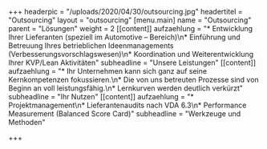 +++
headerpic = "/uploads/2020/04/30/outsourcing.jpg"
headertitel = "Outsourcing"
layout = "outsourcing"
[menu.main]
name = "Outsourcing"
parent = "Lösungen"
weight = 2
[[content]]
aufzaehlung = "* Entwicklung Ihrer Lieferanten (speziell im Automotive – Bereich)\n* Einführung und Betreuung Ihres betrieblichen Ideenmanagements (Verbesserungsvorschlagswesen)\n* Koordination und Weiterentwicklung Ihrer KVP/Lean Aktivitäten"
subheadline = "Unsere Leistungen"
[[content]]
aufzaehlung = "* Ihr Unternehmen kann sich ganz auf seine Kernkompetenzen fokussieren.\n* Die von uns betreuten Prozesse sind von Beginn an voll leistungsfähig.\n* Lernkurven werden deutlich verkürzt"
subheadline = "Ihr Nutzen"
[[content]]
aufzaehlung = "* Projektmanagement\n* Lieferantenaudits nach VDA 6.3\n* Performance Measurement (Balanced Score Card)"
subheadline = "Werkzeuge und Methoden"

+++
